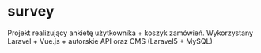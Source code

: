 # survey
Projekt realizujący ankietę użytkownika + koszyk zamówień. Wykorzystany Laravel + Vue.js + autorskie API oraz CMS (Laravel5 + MySQL) 

